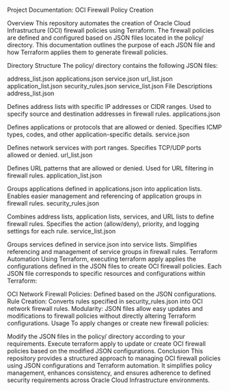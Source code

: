 Project Documentation: OCI Firewall Policy Creation

Overview
This repository automates the creation of Oracle Cloud Infrastructure (OCI) firewall policies using Terraform. The firewall policies are defined and configured based on JSON files located in the policy/ directory. This documentation outlines the purpose of each JSON file and how Terraform applies them to generate firewall policies.

Directory Structure
The policy/ directory contains the following JSON files:

address_list.json
applications.json
service.json
url_list.json
application_list.json
security_rules.json
service_list.json
File Descriptions
address_list.json

Defines address lists with specific IP addresses or CIDR ranges.
Used to specify source and destination addresses in firewall rules.
applications.json

Defines applications or protocols that are allowed or denied.
Specifies ICMP types, codes, and other application-specific details.
service.json

Defines network services with port ranges.
Specifies TCP/UDP ports allowed or denied.
url_list.json

Defines URL patterns that are allowed or denied.
Used for URL filtering in firewall rules.
application_list.json

Groups applications defined in applications.json into application lists.
Enables easier management and referencing of application groups in firewall rules.
security_rules.json

Combines address lists, application lists, services, and URL lists to define firewall rules.
Specifies the action (allow/deny), priority, and logging settings for each rule.
service_list.json

Groups services defined in service.json into service lists.
Simplifies referencing and management of service groups in firewall rules.
Terraform Automation
Using Terraform, executing terraform apply applies the configurations defined in the JSON files to create OCI firewall policies. Each JSON file corresponds to specific resources and configurations within Terraform:

OCI Network Firewall Policies: Defined based on the JSON configurations.
Rule Creation: Converts rules specified in security_rules.json into OCI network firewall rules.
Modularity: JSON files allow easy updates and modifications to firewall policies without directly altering Terraform configurations.
Usage
To apply changes or create new firewall policies:

Modify the JSON files in the policy/ directory according to your requirements.
Execute terraform apply to update or create OCI firewall policies based on the modified JSON configurations.
Conclusion
This repository provides a structured approach to managing OCI firewall policies using JSON configurations and Terraform automation. It simplifies policy management, enhances consistency, and ensures adherence to defined security requirements across Oracle Cloud Infrastructure environments.

